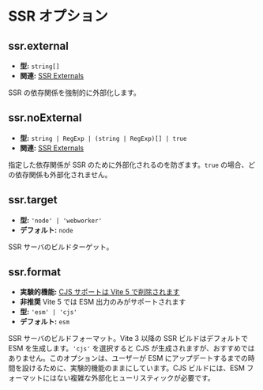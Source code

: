 # SSR オプション

## ssr.external

- **型:** `string[]`
- **関連:** [SSR Externals](/guide/ssr#外部-ssr)

SSR の依存関係を強制的に外部化します。

## ssr.noExternal

- **型:** `string | RegExp | (string | RegExp)[] | true`
- **関連:** [SSR Externals](/guide/ssr#外部-ssr)

指定した依存関係が SSR のために外部化されるのを防ぎます。`true` の場合、どの依存関係も外部化されません。

## ssr.target

- **型:** `'node' | 'webworker'`
- **デフォルト:** `node`

SSR サーバのビルドターゲット。

## ssr.format

- **実験的機能:** [CJS サポートは Vite 5 で削除されます](https://github.com/vitejs/vite/discussions/13816)
- **非推奨** Vite 5 では ESM 出力のみがサポートされます
- **型:** `'esm' | 'cjs'`
- **デフォルト:** `esm`

SSR サーバのビルドフォーマット。Vite 3 以降の SSR ビルドはデフォルトで ESM を生成します。`'cjs'` を選択すると CJS が生成されますが、おすすめではありません。このオプションは、ユーザーが ESM にアップデートするまでの時間を設けるために、実験的機能のままにしています。CJS ビルドには、ESM フォーマットにはない複雑な外部化ヒューリスティックが必要です。
